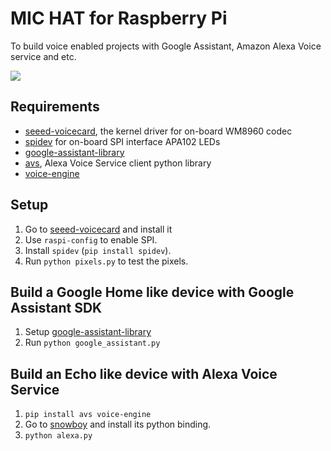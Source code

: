 MIC HAT for Raspberry Pi
========================

To build voice enabled projects with Google Assistant, Amazon Alexa Voice service and etc. 

[![](https://github.com/SeeedDocument/MIC_HATv1.0_for_raspberrypi/blob/master/img/mic_hatv1.0.png?raw=true)](https://github.com/SeeedDocument/Seeed-WiKi/raw/master/docs/images/300px-Get_One_Now_Banner-ragular.png)


## Requirements
+ [seeed-voicecard](https://github.com/respeaker/seeed-voicecard), the kernel driver for on-board WM8960 codec
+ [spidev](https://pypi.python.org/pypi/spidev) for on-board SPI interface APA102 LEDs
+ [google-assistant-library](https://github.com/googlesamples/assistant-sdk-python/tree/master/google-assistant-sdk/googlesamples/assistant/library)
+ [avs](https://github.com/respeaker/avs), Alexa Voice Service client python library
+ [voice-engine](https://github.com/voice-engine/voice-engine)

## Setup
1. Go to [seeed-voicecard](https://github.com/respeaker/seeed-voicecard) and install it
2. Use `raspi-config` to enable SPI.
3. Install `spidev` (`pip install spidev`).
4. Run `python pixels.py` to test the pixels.

## Build a Google Home like device with Google Assistant SDK
1. Setup [google-assistant-library](https://github.com/googlesamples/assistant-sdk-python/tree/master/google-assistant-sdk/googlesamples/assistant/library)
2. Run `python google_assistant.py`

## Build an Echo like device with Alexa Voice Service
1. `pip install avs voice-engine`
2. Go to [snowboy](https://github.com/Kitt-AI/snowboy) and install its python binding.
3. `python alexa.py`
